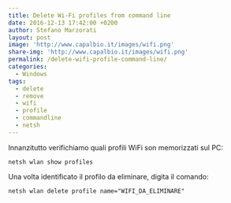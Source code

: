 ```yaml
---
title: Delete Wi-Fi profiles from command line
date: 2016-12-13 17:42:00 +0200
author: Stefano Marzorati
layout: post
image: 'http://www.capalbio.it/images/wifi.png'
share-img: 'http://www.capalbio.it/images/wifi.png'
permalink: /delete-wifi-profile-command-line/
categories:
  - Windows
tags:
  - delete
  - remove
  - wifi
  - profile
  - commandline
  - netsh
---
```

Innanzitutto verifichiamo quali profili WiFi son memorizzati sul PC:   

<code>netsh wlan show profiles</code>

Una volta identificato il profilo da eliminare, digita il comando:   

<code>netsh wlan delete profile name="WIFI_DA_ELIMINARE"</code>
